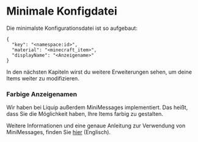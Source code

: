# Minimale Konfigdatei
Die minimalste Konfigurationsdatei ist so aufgebaut:
```minimal item config
{
  "key": "<namespace:id>",
  "material": "<minecraft_item>",
  "displayName": "<Anzeigename>"
}
```
In den nächsten Kapiteln wirst du weitere Erweiterungen sehen, um deine Items weiter zu modifizieren.

### Farbige Anzeigenamen
Wir haben bei Liquip außerdem MiniMessages implementiert. Das heißt, dass Sie die Möglichkeit haben, Ihre Items
farbig zu gestalten. 


Weitere Informationen und eine genaue Anleitung zur Verwendung von MiniMessages, finden Sie [hier](https://docs.adventure.kyori.net/minimessage/format.html) (Englisch).


